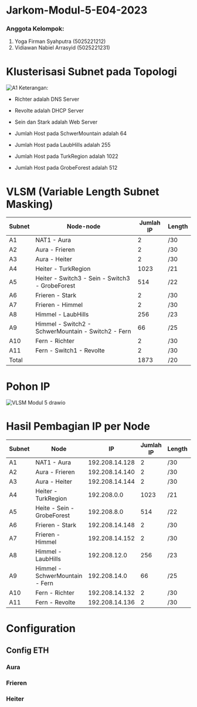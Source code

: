 # Jarkom-Modul-5-E04-2023

### Anggota Kelompok:
1. Yoga Firman Syahputra (5025221212)
2. Vidiawan Nabiel Arrasyid (5025221231)


# Klusterisasi Subnet pada Topologi
![A1](https://github.com/yogs14/Jarkom-Modul-5-E04-2023/assets/121499055/029c8c69-40b7-4c46-b45c-365750db9245)
Keterangan:	
- Richter adalah DNS Server
* Revolte adalah DHCP Server
+ Sein dan Stark adalah Web Server
- Jumlah Host pada SchwerMountain adalah 64
* Jumlah Host pada LaubHills adalah 255
+ Jumlah Host pada TurkRegion adalah 1022
- Jumlah Host pada GrobeForest adalah 512

# VLSM (Variable Length Subnet Masking)

| Subnet | Node-node | Jumlah IP | Length | 
|------- | --------- | --------- | ------ |
| A1 | NAT1 - Aura | 2 | /30 |
| A2 | Aura - Frieren | 2 | /30 |
| A3 | Aura - Heiter | 2 | /30 |
| A4 | Heiter - TurkRegion | 1023 | /21 |
| A5 | Heiter - Switch3 - Sein - Switch3 - GrobeForest | 514 | /22 |
| A6 | Frieren - Stark | 2 | /30 |
| A7 | Frieren - Himmel | 2 | /30 |
| A8 | Himmel - LaubHills | 256 | /23 |
| A9 | Himmel - Switch2 - SchwerMountain - Switch2 - Fern | 66 | /25 |
| A10 | Fern - Richter | 2 | /30 |
| A11 | Fern - Switch1 - Revolte | 2 | /30 |
|   Total  |                          | 1873 | /20 |

# Pohon IP
![VLSM Modul 5 drawio](https://github.com/yogs14/Jarkom-Modul-5-E04-2023/assets/121499055/dc5636ad-e704-4dd6-9863-bd8baeae053f)

# Hasil Pembagian IP per Node
| Subnet | Node | IP | Jumlah IP | Length | Subnet Mask |
| ------ | ---- | --------- | ------ | -- | ----------- |
| A1 | NAT1 - Aura | 192.208.14.128 | 2 | /30 | 255.255.255.252 |
| A2 | Aura - Frieren | 192.208.14.140 | 2 | /30 | 255.255.255.252 |
| A3 | Aura - Heiter | 192.208.14.144 | 2 | /30 | 255.255.255.252 |
| A4 | Heiter - TurkRegion | 192.208.0.0 | 1023 | /21 | 255.255.248.0 |
| A5 | Heite - Sein - GrobeForest | 192.208.8.0 | 514 | /22 | 255.255.252.0 |
| A6 | Frieren - Stark | 192.208.14.148 | 2 | /30 | 255.255.255.252 |
| A7 | Frieren - Himmel | 192.208.14.152 | 2 | /30 | 255.255.255.252 |
| A8 | Himmel - LaubHills | 192.208.12.0 | 256 | /23 | 255.255.254.0 |
| A9 | Himmel - SchwerMountain - Fern | 192.208.14.0 | 66 | /25 | 255.255.255.128 |
| A10 | Fern - Richter | 192.208.14.132 | 2 | /30 | 255.255.255.252 |
| A11 | Fern - Revolte | 192.208.14.136 | 2 | /30 | 255.255.255.252 |

# Configuration
## Config ETH

### Aura
### Frieren
### Heiter

